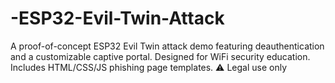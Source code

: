 # -ESP32-Evil-Twin-Attack
A proof-of-concept ESP32 Evil Twin attack demo featuring deauthentication and a customizable captive portal. Designed for WiFi security education. Includes HTML/CSS/JS phishing page templates. ⚠️ Legal use only
